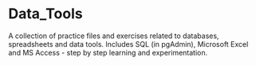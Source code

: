 # Data_Tools
A collection of practice files and exercises related to databases, spreadsheets and data tools. 
Includes SQL (in pgAdmin), Microsoft Excel and MS Access - step by step learning and experimentation.
